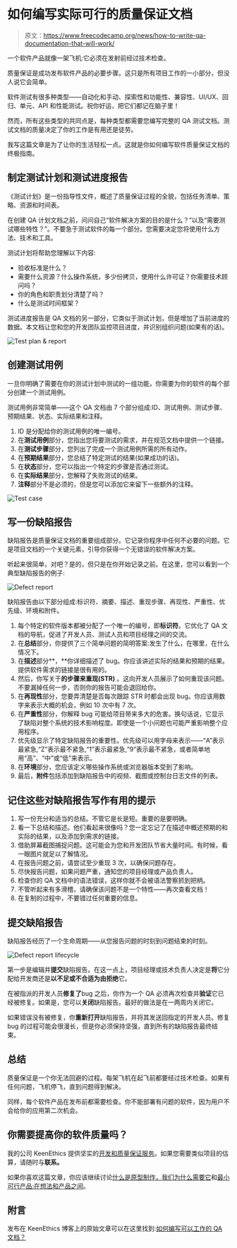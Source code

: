 # 如何编写实际可行的质量保证文档

> 原文：<https://www.freecodecamp.org/news/how-to-write-qa-documentation-that-will-work/>

一个软件产品就像一架飞机:它必须在发射前经过技术检查。

质量保证是成功发布软件产品的必要步骤。这只是所有项目工作的一小部分，但没人说它会简单。

软件测试有很多种类型——自动化和手动、探索性和功能性、兼容性、UI/UX、回归、单元、API 和性能测试。祝你好运，把它们都记在脑子里！

然而，所有这些类型的共同点是，每种类型都需要您编写完整的 QA 测试文档。测试文档的质量决定了你的工作是有用还是徒劳。

我写这篇文章是为了让你的生活轻松一点。这就是你如何编写软件质量保证文档的终极指南。

## 制定测试计划和测试进度报告

《测试计划》是一份指导性文件，概述了质量保证过程的全貌，包括任务清单、策略、资源和时间表。

在创建 QA 计划文档之前，问问自己“软件解决方案的目的是什么？”以及“需要测试哪些特性？”。不要急于测试软件的每一个部分。您需要决定您将使用什么方法、技术和工具。

测试计划将帮助您理解以下内容:

*   验收标准是什么？
*   需要什么资源？什么操作系统，多少份拷贝，使用什么许可证？你需要技术顾问吗？
*   你的角色和职责划分清楚了吗？
*   什么是测试时间框架？

测试进度报告是 QA 文档的另一部分，它类似于测试计划，但是增加了当前进度的数据。本文档让您和您的开发团队监控项目进度，并识别组织问题(如果有的话)。

![Test plan & report](img/8fe414d5d380c3d33cb11f0f286e1735.png)

## 创建测试用例

一旦你明确了需要在你的测试计划中测试的一组功能，你需要为你的软件的每个部分创建一个测试用例。

测试用例非常简单——这个 QA 文档由 7 个部分组成:ID、测试用例、测试步骤、预期结果、状态、实际结果和注释。

1.  ID 是分配给你的测试用例的唯一编号。
2.  在**测试用例**部分，您指出您将要测试的需求，并在规范文档中提供一个链接。
3.  在**测试步骤**部分，您列出了完成一个测试用例所需的所有动作。
4.  在**预期结果**部分，您总结了特定测试的结果(如果成功的话)。
5.  在**状态**部分，您可以指出一个特定的步骤是否通过测试。
6.  在**实际结果**部分，您解释了失败测试的结果。
7.  **注释**部分不是必须的，但是您可以添加它来留下一些额外的注释。

![Test case](img/fc1288a80738d1af2b52ecfca69a9fe2.png)

## 写一份缺陷报告

缺陷报告是质量保证文档的重要组成部分。它记录你程序中任何不必要的问题。它是项目文档的一个关键元素，引导你获得一个无错误的软件解决方案。

听起来很简单，对吧？是的，但只是在你开始记录之前。在这里，您可以看到一个典型缺陷报告的例子:

![Defect report](img/01f46998095bfc0b18bec090e6f57cf5.png)

缺陷报告由以下部分组成:标识符、摘要、描述、重现步骤、再现性、严重性、优先级、环境和附件。

1.  每个特定的软件版本都被分配了一个唯一的编号，即**标识符**。它优化了 QA 文档的导航，促进了开发人员、测试人员和项目经理之间的交流。
2.  在**总结**部分，你提供了三个简单问题的简明答案:发生了什么，在哪里，在什么情况下。
3.  在**描述**部分**，**你详细描述了 bug。你应该讲述实际的结果和预期的结果。提供软件需求的链接是很有用的。
4.  然后，你写关于**的步骤来重现(STR)** 。这向开发人员展示了如何重现该问题。不要漏掉任何一步，否则你的报告可能会退回给你。
5.  在**再现性**部分，您要弄清楚是否每次跟踪 STR 时都会出现 bug。你应该用数字来表示大概的机会，例如 10 次中有 7 次。
6.  在**严重性**部分，你解释 bug 可能给项目带来多大的危害。换句话说，它显示了缺陷对整个系统的技术影响程度。即使是一个小问题也可能严重影响整个应用程序。
7.  优先级显示了特定缺陷报告的重要性。优先级可以用字母来表示——“A”表示最紧急,“Z”表示最不紧急,“1”表示最紧急,“9”表示最不紧急，或者简单地用“高”、“中”或“低”来表示。
8.  在**环境**部分，您应该定义哪些操作系统或浏览器版本受到了影响。
9.  最后，**附件**包括添加到缺陷报告中的视频、截图或控制台日志文件的列表。

## 记住这些对缺陷报告写作有用的提示

1.  写一份充分和适当的总结。不管它是长是短。重要的是要明确。
2.  看一下总结和描述。他们看起来很像吗？您一定忘记了在描述中概述预期的和实际的结果，以及添加到需求的链接。
3.  借助屏幕截图捕捉问题。这可能会为您和开发团队节省大量时间。有时候，看一眼图片就足以了解情况。
4.  在报告问题之前，请尝试至少重现 3 次，以确保问题存在。
5.  尽快报告问题，如果问题严重，通知您的项目经理或产品负责人。
6.  检查你的 QA 文档中的语法错误，这样你就不会被语法警察抓到把柄。
7.  不管听起来有多滑稽，请确保该问题不是一个特性——再次查看文档！
8.  在复制的过程中，不要错过任何重要的信息。

## 提交缺陷报告

缺陷报告经历了一个生命周期——从您报告问题的时刻到问题结束的时刻。

![Defect report lifecycle](img/0c62ee4bc9fc8be0bcae06eb98c12477.png)

第一步是编辑并**提交**缺陷报告。在这一点上，项目经理或技术负责人决定是**将**它分配给开发商还是**以不足或不合适为由拒绝**它。

在被指派的开发人员**修复了**bug 之后，你作为一个 QA 必须再次检查并**验证**它已经被修复。如果是，您可以**关闭**缺陷报告。最好的做法是在一两周内关闭它。

如果错误没有被修复，你**重新打开**缺陷报告，并将其发送回指定的开发人员。修复 bug 的过程可能会很漫长，但是你必须保持坚强，直到所有的缺陷报告最终结束。

## 总结

质量保证是一个你无法回避的过程。每架飞机在起飞前都要经过技术检查。如果有任何问题，飞机停飞，直到问题得到解决。

同样，每个软件产品在发布前都需要检查。你不能部署有问题的软件，因为用户不会给你的应用第二次机会。

## 你需要提高你的软件质量吗？

我的公司 KeenEthics 提供坚实的[开发和质量保证服务](https://keenethics.com/services-development-and-quality-assurance)。如果您需要类似项目的估算，请随时与**联系。**

如果你喜欢这篇文章，你应该继续讨论[什么是原型制作，我们为什么需要它](https://keenethics.com/blog/1517766794846-what-is-prototype-and-how-to-eat-it-in-a-right-way?utm_source=fcc_qa_document&utm_medium=fcc_qa_document&utm_campaign=fcc_qa_document)和[最小可行产品:在想法和产品之间](https://keenethics.com/blog/minimum-viable-product)。

## 附言

发布在 KeenEthics 博客上的原始文章可以在这里找到:[如何编写可以工作的 QA 文档？](https://keenethics.com/blog/qa-documentation)